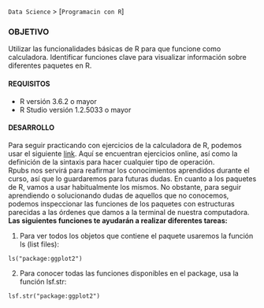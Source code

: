 `Data Science` > [`Programacin con R`]

### OBJETIVO
Utilizar las funcionalidades básicas de R para que funcione como calculadora. Identificar funciones clave para visualizar información sobre diferentes paquetes en R.   

#### REQUISITOS  
- R versión 3.6.2 o mayor                                
- R Studio versión 1.2.5033 o mayor   

#### DESARROLLO  

Para seguir practicando con ejercicios de la calculadora de R, podemos usar el siguiente <a href="https://rpubs.com/rparra/438560" target="_blank">link</a>. Aquí se encuentran ejercicios online, así como la definición de la sintaxis para hacer cualquier tipo de operación.   
Rpubs nos servirá para reafirmar los conocimientos aprendidos durante el curso, así que lo guardaremos para futuras dudas. 
En cuanto a los paquetes de R, vamos a usar habitualmente los mismos. No obstante, para seguir aprendiendo o solucionando dudas de aquellos que no conocemos, podemos inspeccionar las funciones de los paquetes con estructuras parecidas a las órdenes que damos a la terminal de nuestra computadora.  
**Las siguientes funciones te ayudarán a realizar diferentes tareas:**  

1. Para ver todos los objetos que contiene el paquete usaremos la función ls (list files):  
```
ls("package:ggplot2")
```  
2. Para conocer todas las funciones disponibles en el package, usa la función lsf.str:  
```
lsf.str("package:ggplot2")  
```

